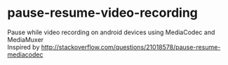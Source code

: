 # pause-resume-video-recording
Pause while video recording on android devices using MediaCodec and MediaMuxer  
Inspired by http://stackoverflow.com/questions/21018578/pause-resume-mediacodec
